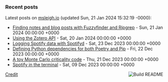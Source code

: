### Recent posts

<!-- blog starts -->
Latest posts on [msleigh.io](https://msleigh.io/) (updated Sun, 21 Jan 2024 15:32:19 -0000):
- [Finding notes and blog posts with Fuzzyfinder and Ripgrep](https://msleigh.io/blog/2024/01/21/finding-notes-and-blog-posts-with-fuzzyfinder-and-ripgrep/) - Sun, 21 Jan 2024 00:00:00 +0000
- [Using the Zotero API](https://msleigh.io/blog/2024/01/20/using-the-zotero-api/) - Sat, 20 Jan 2024 00:00:00 +0000
- [Logging Spotify data with Spotifyd](https://msleigh.io/blog/2023/12/23/logging-spotify-data-with-spotifyd/) - Sat, 23 Dec 2023 00:00:00 +0000
- [Defining Python dependencies for both Poetry and Pip](https://msleigh.io/blog/2023/12/22/defining-python-dependencies-for-both-poetry-and-pip/) - Fri, 22 Dec 2023 00:00:00 +0000
- [A toy Monte Carlo criticality code](https://msleigh.io/blog/2023/12/21/a-toy-monte-carlo-criticality-code/) - Thu, 21 Dec 2023 00:00:00 +0000
- [Spotify in the terminal](https://msleigh.io/blog/2023/12/09/spotify-in-the-terminal/) - Sat, 09 Dec 2023 00:00:00 +0000
<!-- blog ends -->

<a href="https://github.com/msleigh/msleigh/actions"><img src="https://github.com/msleigh/msleigh/actions/workflows/build.yml/badge.svg" align="right" alt="Build README"></a>
<a href="https://simonwillison.net/2020/Jul/10/self-updating-profile-readme/">Credit</a>
